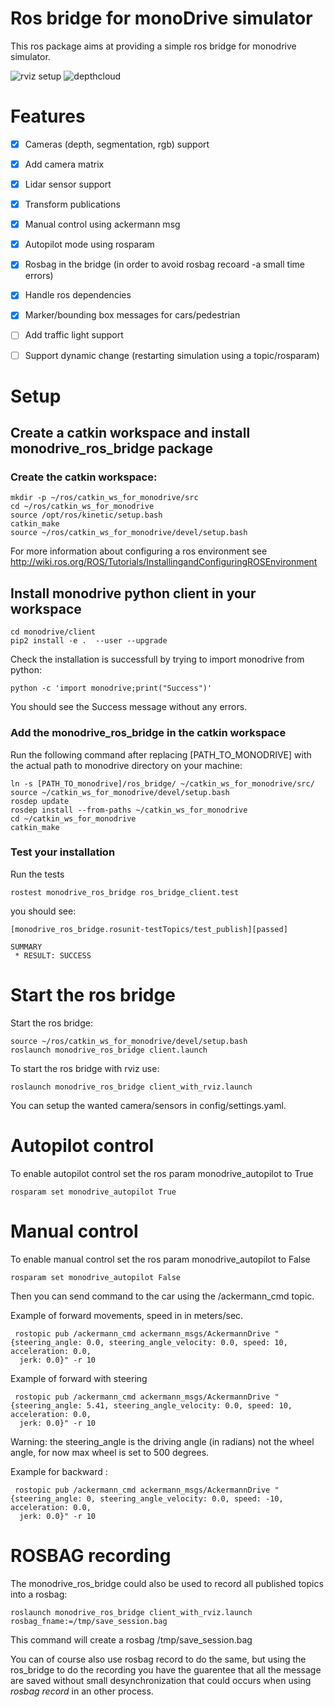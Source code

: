 
# Ros bridge for monoDrive simulator

This ros package aims at providing a simple ros bridge for monodrive simulator.

![rviz setup](./assets/rviz_monodrive_default.png "rviz")
![depthcloud](./assets/depth_cloud_and_lidar.png "depthcloud")



# Features

- [x] Cameras (depth, segmentation, rgb) support
- [x] Add camera matrix
- [x] Lidar sensor support
- [x] Transform publications
- [x] Manual control using ackermann msg
- [x] Autopilot mode using rosparam 
- [x] Rosbag in the bridge (in order to avoid rosbag recoard -a small time errors)
- [x] Handle ros dependencies
- [x] Marker/bounding box messages for cars/pedestrian
- [ ] Add traffic light support
- [ ] Support dynamic change (restarting simulation using a topic/rosparam)


# Setup

## Create a catkin workspace and install monodrive_ros_bridge package

### Create the catkin workspace:

    mkdir -p ~/ros/catkin_ws_for_monodrive/src
    cd ~/ros/catkin_ws_for_monodrive
    source /opt/ros/kinetic/setup.bash
    catkin_make
    source ~/ros/catkin_ws_for_monodrive/devel/setup.bash
    
For more information about configuring a ros environment see 
http://wiki.ros.org/ROS/Tutorials/InstallingandConfiguringROSEnvironment

## Install monodrive python client in your workspace

    cd monodrive/client
    pip2 install -e .  --user --upgrade   
    
Check the installation is successfull by trying to import monodrive from python:

    python -c 'import monodrive;print("Success")'
    
You should see the Success message without any errors.

### Add the monodrive_ros_bridge in the catkin workspace
    
Run the following command after replacing [PATH_TO_MONODRIVE] with the actual path to monodrive directory on your machine:

    ln -s [PATH_TO_monodrive]/ros_bridge/ ~/catkin_ws_for_monodrive/src/
    source ~/catkin_ws_for_monodrive/devel/setup.bash
    rosdep update
    rosdep install --from-paths ~/catkin_ws_for_monodrive
    cd ~/catkin_ws_for_monodrive
    catkin_make
    

### Test your installation
    
Run the tests
    
    rostest monodrive_ros_bridge ros_bridge_client.test
    
you should see:

    [monodrive_ros_bridge.rosunit-testTopics/test_publish][passed]

    SUMMARY
     * RESULT: SUCCESS


    
# Start the ros bridge

Start the ros bridge:

    source ~/ros/catkin_ws_for_monodrive/devel/setup.bash
    roslaunch monodrive_ros_bridge client.launch
    
To start the ros bridge with rviz use:

    roslaunch monodrive_ros_bridge client_with_rviz.launch
    
You can setup the wanted camera/sensors in config/settings.yaml.

# Autopilot control

To enable autopilot control set the ros param monodrive_autopilot to True

    rosparam set monodrive_autopilot True
    
# Manual control 

To enable manual control set the ros param monodrive_autopilot to False

    rosparam set monodrive_autopilot False
    

Then you can send command to the car using the /ackermann_cmd topic.

Example of forward movements, speed in in meters/sec.

     rostopic pub /ackermann_cmd ackermann_msgs/AckermannDrive "{steering_angle: 0.0, steering_angle_velocity: 0.0, speed: 10, acceleration: 0.0,
      jerk: 0.0}" -r 10
  
  
Example of forward with steering
  
     rostopic pub /ackermann_cmd ackermann_msgs/AckermannDrive "{steering_angle: 5.41, steering_angle_velocity: 0.0, speed: 10, acceleration: 0.0,
      jerk: 0.0}" -r 10
      
  Warning: the steering_angle is the driving angle (in radians) not the wheel angle, for now max wheel is set to 500 degrees.
  
  
Example for backward :

     rostopic pub /ackermann_cmd ackermann_msgs/AckermannDrive "{steering_angle: 0, steering_angle_velocity: 0.0, speed: -10, acceleration: 0.0,
      jerk: 0.0}" -r 10


# ROSBAG recording

The monodrive_ros_bridge could also be used to record all published topics into a rosbag:

    roslaunch monodrive_ros_bridge client_with_rviz.launch rosbag_fname:=/tmp/save_session.bag

This command will create a rosbag /tmp/save_session.bag

You can of course also use rosbag record to do the same, but using the ros_bridge to do the recording you have the guarentee that all the message are saved without small desynchronization that could occurs when using *rosbag record* in an other process.


